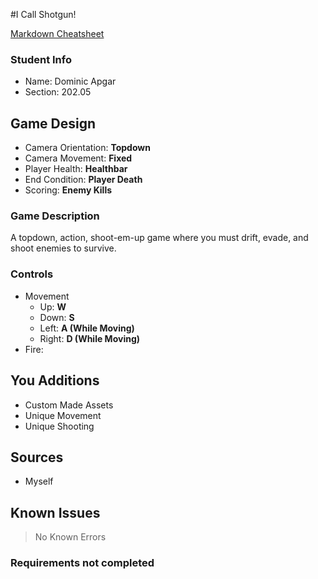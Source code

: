 #I Call Shotgun!

[Markdown Cheatsheet](https://github.com/adam-p/markdown-here/wiki/Markdown-Here-Cheatsheet)

### Student Info

-   Name: Dominic Apgar
-   Section: 202.05

## Game Design

-   Camera Orientation: **Topdown**
-   Camera Movement: **Fixed**
-   Player Health: **Healthbar**
-   End Condition: **Player Death**
-   Scoring: **Enemy Kills**

### Game Description

A topdown, action, shoot-em-up game where you must drift, evade, and shoot enemies to survive.

### Controls

-   Movement
    -   Up: **W**
    -   Down: **S**
    -   Left: **A (While Moving)**
    -   Right: **D (While Moving)**
-   Fire: 

## You Additions

- Custom Made Assets
- Unique Movement
- Unique Shooting

## Sources

-   Myself

## Known Issues

> No Known Errors

### Requirements not completed

